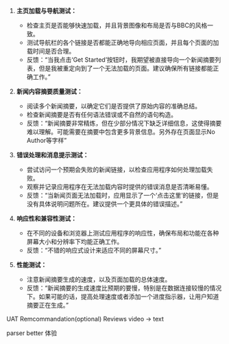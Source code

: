 1. **主页加载与导航测试：**
   - 检查主页是否能够快速加载，并且背景图像和布局是否与BBC的风格一致。
   - 测试导航栏的各个链接是否都能正确地导向相应页面，并且每个页面的加载时间是否合理。
   - 反馈：“当我点击‘Get Started’按钮时，我期望被直接导向一个新闻摘要列表，但是我被重定向到了一个无法加载的页面。建议确保所有链接都能正确工作。”

2. **新闻内容摘要质量测试：**
   - 阅读多个新闻摘要，以确定它们是否提供了原始内容的准确总结。
   - 检查新闻摘要是否有任何语法错误或不自然的语句构造。
   - 反馈：“新闻摘要非常精炼，但在少部分情况下缺乏详细信息，这使得摘要难以理解。可能需要在摘要中包含更多背景信息。另外存在页面显示No Author等字样”

3. **错误处理和消息提示测试：**
   - 尝试访问一个预期会失败的新闻链接，以检查应用程序如何处理加载失败。
   - 观察并记录应用程序在无法加载内容时提供的错误消息是否清晰易懂。
   - 反馈：“当新闻页面无法加载时，应用显示了一个‘点击这里’的链接，但是没有具体说明问题所在。建议提供一个更具体的错误描述。”

4. **响应性和兼容性测试：**
   - 在不同的设备和浏览器上测试应用程序的响应性，确保布局和功能在各种屏幕大小和分辨率下均能正确工作。
   - 反馈：“不错的响应式设计来适应不同的屏幕尺寸。”

5. **性能测试：**
   - 注意新闻摘要生成的速度，以及页面加载的总体速度。
   - 反馈：“新闻摘要的生成速度比预期的要慢，特别是在数据连接较慢的情况下。如果可能的话，提高处理速度或者添加一个进度指示器，让用户知道摘要正在生成。”

UAT
Remcommandation(optional)
Reviews
video -> text

parser
better 体验